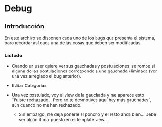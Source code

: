 # Debug

## Introducción

En este archivo se disponen cada uno de los bugs que presenta el sistema, para recordar así cada una de las cosas que deben ser modificadas.


### Listado


* Cuando un user quiere ver sus gauchadas y postulaciones, se rompe si alguna de las postulaciones corresponde a una gauchada eliminada (ver una vez arreglado el bug anterior).

* Editar Categorias

* Una vez postulado, voy al view de la gauchada y me aparece esto "Fuiste rechazado... Pero no te desmotives aquí hay más gauchadas", aún cuando no me han rechazado.

    * Sin embargo, me deja ponerle el poncho y el resto anda bien... Debe ser algún if mal puesto en el template view.
